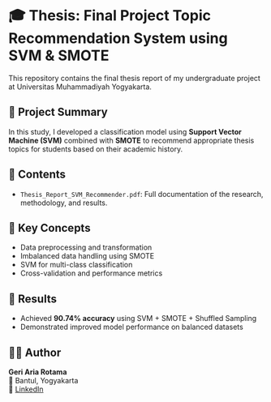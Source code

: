 # 🎓 Thesis: Final Project Topic Recommendation System using SVM & SMOTE

This repository contains the final thesis report of my undergraduate project at Universitas Muhammadiyah Yogyakarta.

## 📌 Project Summary
In this study, I developed a classification model using **Support Vector Machine (SVM)** combined with **SMOTE** to recommend appropriate thesis topics for students based on their academic history.

## 📄 Contents
- `Thesis_Report_SVM_Recommender.pdf`: Full documentation of the research, methodology, and results.

## 🧠 Key Concepts
- Data preprocessing and transformation
- Imbalanced data handling using SMOTE
- SVM for multi-class classification
- Cross-validation and performance metrics

## 🏁 Results
- Achieved **90.74% accuracy** using SVM + SMOTE + Shuffled Sampling
- Demonstrated improved model performance on balanced datasets

## 🙋‍♂️ Author
**Geri Aria Rotama**  
📍 Bantul, Yogyakarta  
🔗 [LinkedIn](https://linkedin.com/in/gerry-aria-rotama)
